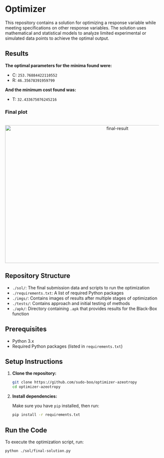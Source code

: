 # Optimizer

This repository contains a solution for optimizing a response variable while meeting specifications on other response variables.
The solution uses mathematical and statistical models to analyze limited experimental or simulated data points to achieve the optimal output.

## Results

**The optimal parameters for the minima found were:**

- C: `253.76884422110552`
- R: `46.35678391959799`

**And the minimum cost found was:**

- T: `32.433675076245216`

### Final plot


<div style="text-align: center;">
  ‎ ‎ ‎ ‎ ‎‎ ‎ ‎ ‎ ‎ ‎ ‎  ‎ <img src="https://github.com/user-attachments/assets/fa633e44-5222-4225-ae6d-c7cce4d0bf5e" alt="final-result" height="450" width="720">
</div>


## Repository Structure

- `./sol/`: The final submission data and scripts to run the optimization
- `./requirements.txt`: A list of required Python packages
- `./imgs/`: Contains images of results after multiple stages of optimization
- `./tests/`: Contains approach and initial testing of methods
- `./apk/`: Directory containing `.apk` that provides results for the Black-Box function

## Prerequisites

- Python 3.x
- Required Python packages (listed in `requirements.txt`)

## Setup Instructions

1. **Clone the repository:**

    ```sh
    git clone https://github.com/sudo-boo/optimizer-azeotropy
    cd optimizer-azeotropy
    ```

2. **Install dependencies:**

    Make sure you have `pip` installed, then run:

    ```sh
    pip install -r requirements.txt
    ```

## Run the Code

To execute the optimization script, run:

```sh
python ./sol/final-solution.py

